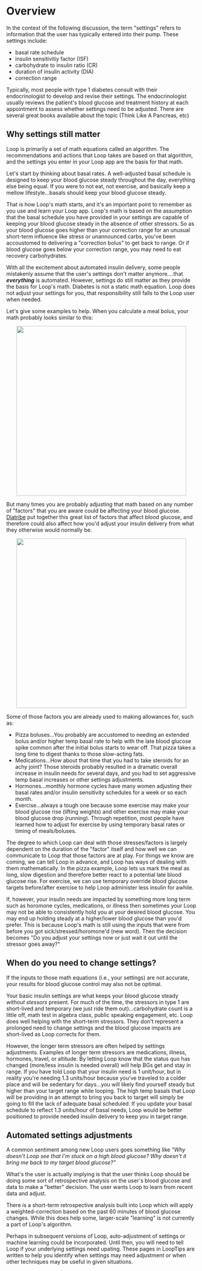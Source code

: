 # Overview

In the context of the following discussion, the term "settings" refers to information that the user has typically entered into their pump.  These settings include:

* basal rate schedule
* insulin sensitivitiy factor (ISF)
* carbohydrate to insulin ratio (CR)
* duration of insulin activity (DIA)
* correction range

Typically, most people with type 1 diabetes consult with their endocrinologist to develop and revise their settings.  The endocrinologist usually reviews the patient's blood glucose and treatment history at each appointment to assess whether settings need to be adjusted.  There are several great books available about the topic (Think Like A Pancreas, etc)

## Why settings still matter

Loop is primarily a set of math equations called an algorithm.  The recommendations and actions that Loop takes are based on that algorithm, and the settings you enter in your Loop app are the basis for that math.

Let's start by thinking about basal rates.  A well-adjusted basal schedule is designed to keep your blood glucose steady throughout the day, everything else being equal. If you were to not eat, not exercise, and basically keep a mellow lifestyle...basals should keep your blood glucose steady.  

That is how Loop's math starts, and it's an important point to remember as you use and learn your Loop app.  Loop's math is based on the assumption that the basal schedule you have provided in your settings are capable of keeping your blood glucose steady in the absence of other stressors.  So as your blood glucose goes higher than your correction range for an unusual short-term influence like stress or unannounced carbs, you've been accoustomed to delivering a "correction bolus" to get back to range. Or if blood glucose goes below your correction range, you may need to eat recovery carbohydrates.

With all the excitement about automated insulin delivery, some people mistakenly assume that the user's settings don't matter anymore....that **<i>everything</i>** is automated. However, settings do still matter as they provide the basis for Loop's math.  Diabetes is not a static math equation. Loop does not adjust your settings for you, that responsibility still falls to the Loop user when needed.

Let's give some examples to help.  When you calculate a meal bolus, your math probably looks similar to this:

<p align="center">
<img src="../img/bolus-equation.jpg" width="450">
</p>

But many times you are probably adjusting that math based on any number of "factors" that you are aware could be affecting your blood glucose.  [Diatribe](https://diabetesresearchconnection.org/42-factors-affect-blood-glucose/) put together this great list of factors that affect blood glucose, and therefore could also affect how you'd adjust your insulin delivery from what they otherwise would normally be.

<p align="center">
<img src="../img/bg-factors.png" width="450">
</p>

Some of those factors you are already used to making allowances for, such as:

* Pizza boluses...You probably are accustomed to needing an extended bolus and/or higher temp basal rate to help with the late blood glucose spike common after the initial bolus starts to wear off.  That pizza takes a long time to digest thanks to those slow-acting fats.  
* Medications...How about that time that you had to take steroids for an achy joint?  Those steroids probably resulted in a dramatic overall increase in insulin needs for several days, and you had to set aggressive temp basal increases or other settings adjustments.
* Hormones...monthly hormone cycles have many women adjusting their basal rates and/or insulin sensitivity schedules for a week or so each month.
* Exercise...always a tough one because some exercise may make your blood glucose rise (lifting weights) and other exercise may make your blood glucose drop (running).  Through repetition, most people have learned how to adjust for exercise by using temporary basal rates or timing of meals/boluses.

The degree to which Loop can deal with those stresses/factors is largely dependent on the duration of the "factor" itself and how well we can communicate to Loop that those factors are at play.  For things we know are coming, we can tell Loop in advance, and Loop has ways of dealing with them mathematically.  In the pizza example, Loop lets us mark the meal as long, slow digestion and therefore better react to a potential late blood glucose rise.  For exercise, we can use temporary override blood glucose targets before/after exercise to help Loop administer less insulin for awhile.

If, however, your insulin needs are impacted by something more long term such as horomone cycles, medications, or illness then sometimes your Loop may not be able to consistently hold you at your desired blood glucose.  You may end up holding steady at a higher/lower blood glucose than you'd prefer.  This is because Loop's math is still using the inputs that were from before you got sick/stressed/horomone'd (new word).  Then the decision becomes "Do you adjust your settings now or just wait it out until the stressor goes away?" 

## When do you need to change settings?

If the inputs to those math equations (i.e., your settings) are not accurate, your results for blood glucose control may also not be optimal.

Your basic insulin settings are what keeps your blood glucose steady *without stessors* present.  For much of the time, the stressors in type 1 are short-lived and temporary (we just ride them out)...carbohydrate count is a little off, math test in algebra class, public speaking engagement, etc.  Loop does well helping with the short-term stressors.  They don't represent a prolonged need to change settings and the blood glucose impacts are short-lived as Loop corrects for them.

However, the longer term stressors are often helped by settings adjustments.  Examples of longer term stressors are medications, illness, hormones, travel, or altitude.   By letting Loop know that the status quo has changed (more/less insulin is needed overall) will help BGs get and stay in range.  If you have told Loop that your insulin need is 1 unit/hour, but in reality you're needing 1.3 units/hour because you've traveled to a colder place and will be sedentary for days...you will likely find yourself steady but higher than your target range while looping.  The high temp basals that Loop will be providing in an attempt to bring you back to target will simply be going to fill the lack of adequate basal scheduled.  If you update your basal schedule to reflect 1.3 units/hour of basal needs, Loop would be better positioned to provide needed insulin delivery to keep you in target range.

## Automated settings adjustments

A common sentiment among new Loop users goes something like *"Why doesn't Loop see that I'm stuck on a high blood glucose?  Why doesn't it bring me back to my target blood glucose?"*

What's the user is actually implying is that the user thinks Loop should be doing some sort of retrospective analysis on the user's blood glucose and data to make a "better" decision.   The user wants Loop to learn from recent data and adjust.  

There is a short-term retrospective analysis built into Loop which will apply a weighted-correction based on the past 60 minutes of blood glucose changes.  While this does help some, larger-scale "learning" is not currently a part of Loop's algorithm. 

Perhaps in subsequent versions of Loop, auto-adjustment of settings or machine learning could be incorporated.  Until then, you will need to tell Loop if your underlying settings need upating. These pages in LoopTips are written to help you identify when settings may need adjustment or when other techniques may be useful in given situations.


